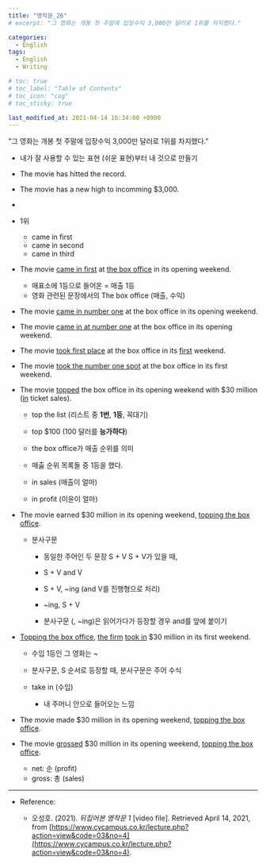 ```yaml
---
title: "영작문_26"
# excerpt: "그 영화는 개봉 첫 주말에 입장수익 3,000만 달러로 1위를 차지했다."

categories:
  - English
tags:
  - English
  - Writing

# toc: true 
# toc_label: "Table of Contents" 
# toc_icon: "cog"
# toc_sticky: true 

last_modified_at: 2021-04-14 16:34:00 +0900
---
```


"그 영화는 개봉 첫 주말에 입장수익 3,000만 달러로 1위를 차지했다."

* 내가 잘 사용할 수 있는 표현 (쉬운 표현)부터 내 것으로 만들기

* The movie has hitted the record.
* The movie has a new high to incomming $3,000.
*  

* 1위
    * came in first  
    * came in second
    * came in third

* The movie <u>came in first</u> at <u>the box office</u> in its opening weekend.
    * 매표소에 1등으로 들어온 = 매출 1등
    * 영화 관련된 문장에서의 The box office (매출, 수익)

* The movie <u>came in number one</u> at the box office in its opening weekend.
* The movie <u>came in at number one</u> at the box office in its opening weekend.

* The movie <u>took first place</u> at the box office in its <u>first</u> weekend.

* The movie <u>took the number one spot</u> at the box office in its first weekend.

* The movie <u>topped</u> the box office in its opening weekend with $30 million (<u>in</u> ticket sales).
    * top the list (리스트 중 **1번**, **1등**, 꼭대기)
    * top $100 (100 달러를 **능가하다**)

    * the box office가 매출 순위를 의미
    * 매춣 순위 목록들 중 1등을 했다. 

    * in sales (매출이 얼마)
    * in profit (이윤이 얼마)

* The movie earned $30 million in its opening weekend, <u>topping the box office</u>.
    * 분사구문
        * 동일한 주어인 두 문장 S + V S + V가 있을 때,
        * S + V and V
        * S + V, ~ing (and V를 진행형으로 처리)
        * ~ing, S + V

        * 분사구문 (, ~ing)은 읽어가다가 등장할 경우 and를 앞에 붙이기

* <u>Topping the box office</u>, <u>the firm</u> <u>took in</u> $30 million in its first weekend.
    * 수입 1등인 그 영화는 ~
    * 분사구문, S 순서로 등장할 때, 분사구문은 주어 수식 

    * take in (수입)
        * 내 주머니 안으로 들어오는 느낌

* The movie made $30 million in its opening weekend, <u>topping the box office</u>.
* The movie <u>grossed</u> $30 million in its opening weekend, <u>topping the box office</u>.
    * net: 순 (profit)
    * gross: 총 (sales)

*** 

* Reference: 

    * 오성호. (2021). *뒤집어본 영작문 1* [video file]. Retrieved April 14, 2021, from [https://www.cycampus.co.kr/lecture.php?action=view&code=03&no=4](https://www.cycampus.co.kr/lecture.php?action=view&code=03&no=4).
